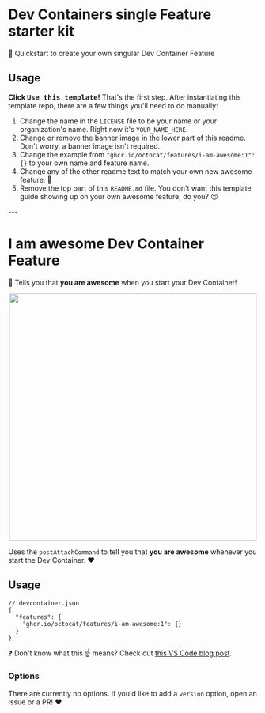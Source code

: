 # Dev Containers single Feature starter kit

🚀 Quickstart to create your own singular Dev Container Feature

## Usage



**Click <kbd>Use this template</kbd>!** That's the first step. After instantiating this template repo, there are a few things you'll need to do manually:

1. Change the name in the `LICENSE` file to be your name or your organization's name. Right now it's `YOUR_NAME_HERE`.
2. Change or remove the banner image in the lower part of this readme. Don't worry, a banner image isn't required.
3. Change the example from `"ghcr.io/octocat/features/i-am-awesome:1": {}` to your own name and feature name.
4. Change any of the other readme text to match your own new awesome feature. 🚀
5. Remove the top part of this `README.md` file. You don't want this template guide showing up on your own awesome feature, do you? 😉

--- <!-- REMOVE THIS LINE AND EVERYTHING ABOVE -->

# I am awesome Dev Container Feature

🤩 Tells you that **you are awesome** when you start your Dev Container!

<p align=center>
  <img width=500 src=https://i.imgur.com/7On7iXn.png>
</p>

Uses the `postAttachCommand` to tell you that **you are awesome** whenever you start the Dev Container. ❤️

## Usage

```jsonc
// devcontainer.json
{
  "features": {
    "ghcr.io/octocat/features/i-am-awesome:1": {}
  }
}
```

❓ Don't know what this ☝ means? Check out [this VS Code blog post].

### Options

There are currently no options. If you'd like to add a `version` option, open an
Issue or a PR! ❤️

<!-- prettier-ignore -->
[this vs code blog post]: https://code.visualstudio.com/blogs/2022/09/15/dev-container-features

